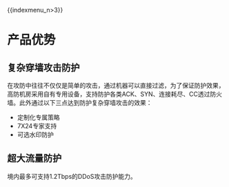 {{indexmenu_n>3}}

# 产品优势

## 复杂穿墙攻击防护

在攻防中往往不仅仅是简单的攻击，通过机器可以直接过滤，为了保证防护效果，高防机房采用自有专用设备，支持防护各类ACK、SYN、连接耗尽、CC透过防火墙。此外通过以下三点达到防护复杂穿墙攻击的效果：

  - 定制化专属策略
  - 7X24专家支持
  - 可选水印防护

## 超大流量防护

境内最多可支持1.2Tbps的DDoS攻击防护能力。
